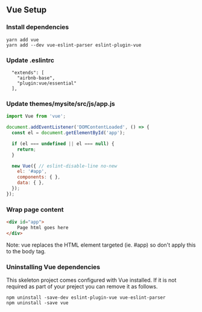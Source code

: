 ## Vue Setup

### Install dependencies
```
yarn add vue 
yarn add --dev vue-eslint-parser eslint-plugin-vue
```

### Update .eslintrc
```
  "extends": [
    "airbnb-base",
    "plugin:vue/essential"
  ],
```

### Update themes/mysite/src/js/app.js
```js
import Vue from 'vue';

document.addEventListener('DOMContentLoaded', () => {
  const el = document.getElementById('app');

  if (el === undefined || el === null) {
    return;
  }

  new Vue({ // eslint-disable-line no-new
    el: '#app',
    components: { },
    data: { },
  });
});

```

### Wrap page content
```html
<div id="app">
    Page html goes here
</div>
```
Note: vue replaces the HTML element targeted (ie. #app) so don't apply this to the body tag.

### Uninstalling Vue dependencies
This skeleton project comes configured with Vue installed. If it is not required as part of your preject you can remove
it as follows.
````
npm uninstall -save-dev eslint-plugin-vue vue-eslint-parser
npm uninstall -save vue
````


